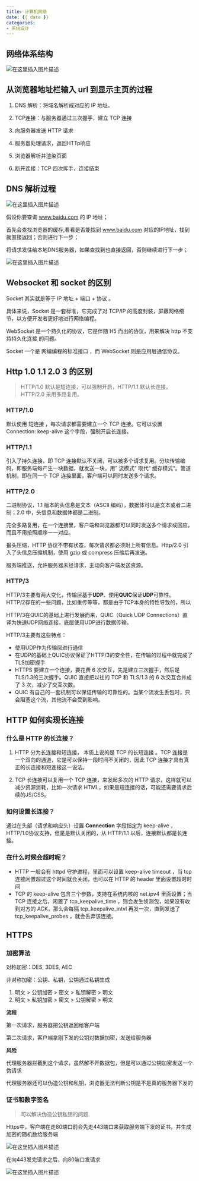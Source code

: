 ```yaml
---
title: 计算机网络
date: {{ date }}
categories:
- 系统设计
---
```


## 网络体系结构

![在这里插入图片描述](https://img-blog.csdnimg.cn/4f0c882c6da342fc968cffb91b9ad0cf.png)

## 从浏览器地址栏输入 **url** 到显示主页的过程

1. DNS 解析：将域名解析成对应的 IP 地址。

2. TCP连接：与服务器通过三次握手，建立 TCP 连接

3. 向服务器发送 HTTP 请求

4. 服务器处理请求，返回HTTp响应

5. 浏览器解析并渲染页面

6. 断开连接：TCP 四次挥手，连接结束

## DNS 解析过程

![在这里插入图片描述](https://img-blog.csdnimg.cn/bec87e5e9f154c599efc64fcba4f9f41.png)

假设你要查询 www.baidu.com 的 IP 地址；

首先会查找浏览器的缓存,看看是否能找到 www.baidu.com 对应的IP地址，找到就直接返回；否则进行下一步；

将请求发往给本地DNS服务器，如果查找到也直接返回，否则继续进行下一步；

![在这里插入图片描述](https://img-blog.csdnimg.cn/012116ad4b174a078b20a492f485f08b.png)

## Websocket 和 socket 的区别

Socket 其实就是等于 IP 地址 + 端口 + 协议 。

具体来说，Socket 是一套标准，它完成了对 TCP/IP 的高度封装，屏蔽网络细节，以方便开发者更好地进行网络编程。

WebSocket 是一个持久化的协议，它是伴随 H5 而出的协议，用来解决 http 不支持持久化连接 的问题。

Socket 一个是 网编编程的标准接口 ，而 WebSocket 则是应用层通信协议。

## Http 1.0 1.1 2.0 3 的区别

>  HTTP/1.0 默认是短连接，可以强制开启，HTTP/1.1 默认长连接，HTTP/2.0 采用多路复用。

### HTTP/1.0

默认使用 短连接 ，每次请求都需要建立一个 TCP 连接。它可以设置 Connection: keep-alive 这个字段，强制开启长连接。

### HTTP/1.1

引入了持久连接，即 TCP 连接默认不关闭，可以被多个请求复用。分块传输编码，即服务端每产生一块数据，就发送一块，用” 流模式” 取代” 缓存模式”。管道机制，即在同一个 TCP 连接里面，客户端可以同时发送多个请求。

### HTTP/2.0

二进制协议，1.1 版本的头信息是文本（ASCII 编码），数据体可以是文本或者二进制；2.0 中，头信息和数据体都是二进制。

完全多路复用，在一个连接里，客户端和浏览器都可以同时发送多个请求或回应，而且不用按照顺序一一对应。

报头压缩，HTTP 协议不带有状态，每次请求都必须附上所有信息。Http/2.0 引入了头信息压缩机制，使用 gzip 或 compress 压缩后再发送。

服务端推送，允许服务器未经请求，主动向客户端发送资源。

### HTTP/3

HTTP/3主要有两大变化，传输层基于**UDP**、使用**QUIC**保证**UDP**可靠性。HTTP/2存在的一些问题，比如重传等等，都是由于TCP本身的特性导致的，所以

HTTP/3在QUIC的基础上进行发展而来，QUIC（Quick UDP Connections）直译为快速UDP网络连接，底层使用UDP进行数据传输。

HTTP/3主要有这些特点：

- 使用UDP作为传输层进行通信
- 在UDP的基础上QUIC协议保证了HTTP/3的安全性，在传输的过程中就完成了TLS加密握手
- HTTPS 要建⽴⼀个连接，要花费 6 次交互，先是建⽴三次握⼿，然后是 TLS/1.3的三次握⼿。QUIC 直接把以往的 TCP 和 TLS/1.3 的 6 次交互合并成了 3 次，减少了交互次数。
- QUIC 有⾃⼰的⼀套机制可以保证传输的可靠性的。当某个流发⽣丢包时，只会阻塞这个流，其他流不会受到影响。

## HTTP 如何实现长连接

### 什么是 HTTP 的长连接？

1. HTTP 分为长连接和短连接， 本质上说的是 TCP 的长短连接 。TCP 连接是一个双向的通道，它是可以保持一段时间不关闭的，因此 TCP 连接才具有真正的长连接和短连接这一说法。

2. TCP 长连接可以复用一个 TCP 连接，来发起多次的 HTTP 请求，这样就可以减少资源消耗，比如一次请求 HTML，如果是短连接的话，可能还需要请求后续的JS/CSS。

### 如何设置长连接？

通过在头部（请求和响应头）设置 **Connection** 字段指定为 keep-alive ，HTTP/1.0协议支持，但是是默认关闭的，从 HTTP/1.1 以后，连接默认都是长连接。

### 在什么时候会超时呢？

- HTTP 一般会有 httpd 守护进程，里面可以设置 keep-alive timeout ，当 tcp 连接闲置超过这个时间就会关闭，也可以在 HTTP 的 header 里面设置超时时间
- TCP 的 keep-alive 包含三个参数，支持在系统内核的 net.ipv4 里面设置；当TCP 连接之后，闲置了 tcp_keepalive_time ，则会发生侦测包，如果没有收到对方的 ACK，那么会每隔 tcp_keepalive_intvl 再发一次，直到发送了tcp_keepalive_probes ，就会丢弃该连接。

## HTTPS

### 加密算法

对称加密：DES, 3DES, AEC

非对称加密：公钥、私钥，公钥通过私钥生成

1. 明文 > 公钥加密 > 密文 > 私钥解密 > 明文
2. 明文 > 私钥加密 > 密文 > 公钥解密 > 明文

**流程**

第一次请求，服务器把公钥返回给客户端

第二次请求，客户端拿刚下发的公钥对数据加密，发送给服务器

**风险**

代理服务器拦截到这个请求，虽然解不开数据包，但是可以通过公钥加密发送一个伪请求

代理服务器还可以伪造公钥和私钥，浏览器无法判断公钥是不是真的服务器下发的

### 证书和数字签名

> 可以解决伪造公钥私钥的问题

Https中，客户端在走80端口前会先走443端口来获取服务端下发的证书，并生成加密的随机数给服务端

![在这里插入图片描述](https://img-blog.csdnimg.cn/20210218212333383.png?x-oss-process=image/watermark,type_ZmFuZ3poZW5naGVpdGk,shadow_10,text_aHR0cHM6Ly9ibG9nLmNzZG4ubmV0L3dlaXhpbl80MjEwMzAyNg==,size_16,color_FFFFFF,t_70)

在向443发完请求之后，向80端口发请求

![在这里插入图片描述](https://img-blog.csdnimg.cn/20210218205803436.png?x-oss-process=image/watermark,type_ZmFuZ3poZW5naGVpdGk,shadow_10,text_aHR0cHM6Ly9ibG9nLmNzZG4ubmV0L3dlaXhpbl80MjEwMzAyNg==,size_16,color_FFFFFF,t_70)